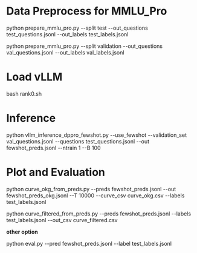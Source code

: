 # Data Preprocess for MMLU_Pro

python prepare_mmlu_pro.py --split test --out_questions test_questions.jsonl --out_labels test_labels.jsonl 

python prepare_mmlu_pro.py --split validation --out_questions val_questions.jsonl --out_labels val_labels.jsonl

# Load vLLM

bash rank0.sh

# Inference

python vllm_inference_dppro_fewshot.py --use_fewshot --validation_set val_questions.jsonl --questions test_questions.jsonl --out fewshot_preds.jsonl --ntrain 1 --B 100

# Plot and Evaluation

python curve_okg_from_preds.py --preds fewshot_preds.jsonl --out fewshot_preds_okg.jsonl --T 10000 --curve_csv curve_okg.csv --labels test_labels.jsonl

python curve_filtered_from_preds.py --preds fewshot_preds.jsonl --labels test_labels.jsonl --out_csv curve_filtered.csv

**other option**

python eval.py --pred fewshot_preds.jsonl --label test_labels.jsonl
